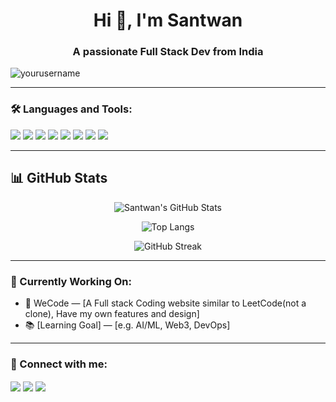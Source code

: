 <h1 align="center">Hi 👋, I'm Santwan</h1>
<h3 align="center">A passionate Full Stack Dev from India</h3>

<p align="left">
  <img src="https://komarev.com/ghpvc/?username=yourusername&label=Profile%20views&color=0e75b6&style=flat" alt="yourusername" />
</p>



---

### 🛠️ Languages and Tools:
<p align="left">
  <img src="https://img.shields.io/badge/-C-000?style=flat&logo=c" />
  <img src="https://img.shields.io/badge/-C++-00599C?style=flat&logo=c%2B%2B&logoColor=white" />
  <img src="https://img.shields.io/badge/-Python-3776AB?style=flat&logo=python&logoColor=white" />
  <img src="https://img.shields.io/badge/-JavaScript-F7DF1E?style=flat&logo=javascript&logoColor=black" />
  <img src="https://img.shields.io/badge/-React-20232A?style=flat&logo=react&logoColor=61DAFB" />
  <img src="https://img.shields.io/badge/-Tailwind-06B6D4?style=flat&logo=tailwind-css&logoColor=white" />
  <img src="https://img.shields.io/badge/-Git-F05032?style=flat&logo=git&logoColor=white" />
  <img src="https://img.shields.io/badge/-GitHub-181717?style=flat&logo=github&logoColor=white" />
</p>

---

## 📊 GitHub Stats

<div align="center">

![Santwan's GitHub Stats](https://github-readme-stats.vercel.app/api?username=santwan&show_icons=true&theme=tokyonight&rank_icon=github)

![Top Langs](https://github-readme-stats.vercel.app/api/top-langs/?username=santwan&layout=compact&theme=tokyonight)

![GitHub Streak](https://github-readme-streak-stats.herokuapp.com/?user=santwan&theme=tokyonight)

</div>


---

### 🧠 Currently Working On:
- 🚀 WeCode — [A Full stack Coding website similar to LeetCode(not a clone), Have my own features and design]
- 📚 [Learning Goal] — [e.g. AI/ML, Web3, DevOps]

---

### 🤝 Connect with me:
<p align="left">
  <a href="https://linkedin.com/in/yourusername" target="blank"><img align="center" src="https://img.shields.io/badge/-LinkedIn-blue?style=flat&logo=linkedin" /></a>
  <a href="https://twitter.com/yourhandle" target="blank"><img align="center" src="https://img.shields.io/badge/-Twitter-1DA1F2?style=flat&logo=twitter&logoColor=white" /></a>
  <a href="https://yourportfolio.com" target="blank"><img align="center" src="https://img.shields.io/badge/-Portfolio-000?style=flat&logo=firefox&logoColor=white" /></a>
</p>
